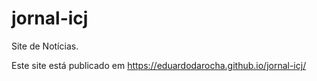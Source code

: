 # jornal-icj

Site de Notícias.

Este site está publicado em https://eduardodarocha.github.io/jornal-icj/
